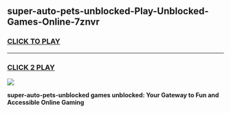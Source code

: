 
## super-auto-pets-unblocked-Play-Unblocked-Games-Online-7znvr
<h3>
<a href="https://premium76.site?title=super-auto-pets-unblocked&ref=25A">CLICK TO PLAY</a></h3>
<hr>

<h3>
<a href="https://premium76.site?title=super-auto-pets-unblocked&ref=25A">CLICK 2 PLAY</a>
  
</h3>

<a href="https://premium76.site?title=super-auto-pets-unblocked&ref=25A"><img src="https://clearcache.store/games.png"></a>


**super-auto-pets-unblocked games unblocked: Your Gateway to Fun and Accessible Online Gaming**
